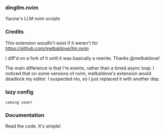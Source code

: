 ### dingllm.nvim
Yacine's LLM nvim scripts


### Credits
This extension woudln't exist if it weren't for https://github.com/melbaldove/llm.nvim

I diff'd on a fork of it until it was basically a rewrite. Thanks @melbaldove!

The main difference is that I'm events, rather than a timed async loop. I noticed that on some versions of nvim, melbaldove's extension would deadlock my editor. I suspected nio, so I just replaced it with another dep.

### lazy config
```
coming soon!

```

### Documentation

Read the code. It's simple!

